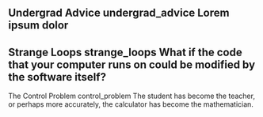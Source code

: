 Undergrad Advice
undergrad_advice
Lorem ipsum dolor
---
Strange Loops
strange_loops
What if the code that your computer runs on could be modified by the software itself?
---
The Control Problem
control_problem
The student has become the teacher, or perhaps more accurately, the calculator has become the mathematician.
